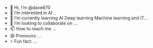 - 👋 Hi, I’m @dave670
- 👀 I’m interested in AI ..
- 🌱 I’m currently learning  AI Deep learning Machine learning and IT...
- 💞️ I’m looking to collaborate on ...
- 📫 How to reach me ...
- 😄 Pronouns: ...
- ⚡ Fun fact: ...

<!---
dave670/dave670 is a ✨ special ✨ repository because its `README.md` (this file) appears on your GitHub profile.
You can click the Preview link to take a look at your changes.
--->
